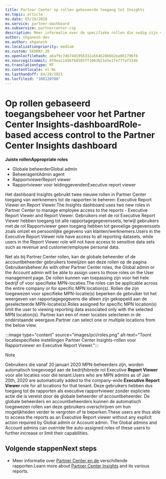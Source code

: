 ```yaml
---
title: Partner Center op rollen gebaseerde toegang tot Insights
ms.topic: article
ms.date: 05/19/2020
ms.service: partner-dashboard
ms.subservice: partnercenter-csp
description: Meer informatie over de specifieke rollen die nodig zijn voor het bekijken Partner Center Insights-rapporten. Dit zijn onder andere de rollen Executive Report Viewer en Report Viewer.
author: shganesh-dev
ms.author: shganesh
ms.localizationpriority: medium
ms.custom: SEOMAY.20
ms.openlocfilehash: a6af9c7d674d1956332a564628b6b2ea0b1796f6
ms.sourcegitcommit: 078eac1456f68585ff1003b21e5e1fe777af314b
ms.translationtype: MT
ms.contentlocale: nl-NL
ms.lasthandoff: 04/28/2021
ms.locfileid: "108120780"
---
```

# <a name="role-based-access-control-to-the-partner-center-insights-dashboard"></a><span data-ttu-id="097f8-104">Op rollen gebaseerd toegangsbeheer voor het Partner Center Insights-dashboard</span><span class="sxs-lookup"><span data-stu-id="097f8-104">Role-based access control to the Partner Center Insights dashboard</span></span>

<span data-ttu-id="097f8-105">**Juiste rollen**</span><span class="sxs-lookup"><span data-stu-id="097f8-105">**Appropriate roles**</span></span>

- <span data-ttu-id="097f8-106">Globale beheerder</span><span class="sxs-lookup"><span data-stu-id="097f8-106">Global admin</span></span>
- <span data-ttu-id="097f8-107">Beheeragent</span><span class="sxs-lookup"><span data-stu-id="097f8-107">Admin agent</span></span>
- <span data-ttu-id="097f8-108">Rapportviewer</span><span class="sxs-lookup"><span data-stu-id="097f8-108">Report viewer</span></span>
- <span data-ttu-id="097f8-109">Rapportviewer voor leidinggevenden</span><span class="sxs-lookup"><span data-stu-id="097f8-109">Executive report viewer</span></span>

<span data-ttu-id="097f8-110">Het dashboard Insights gebruikt twee nieuwe rollen in Partner Center toegang van werknemers tot de rapporten te beheren: Executive Report Viewer en Report Viewer.</span><span class="sxs-lookup"><span data-stu-id="097f8-110">The Insights dashboard uses two new roles in Partner Center to manage employee access to the reports - Executive Report Viewer and Report Viewer.</span></span>  <span data-ttu-id="097f8-111">Gebruikers met de rol Executive Report Viewer hebben toegang tot alle rapportagegegevenssets, terwijl gebruikers met de rol Rapportviewer geen toegang hebben tot gevoelige gegevenssets zoals omzet en persoonlijke gegevens van klanten/werknemers.</span><span class="sxs-lookup"><span data-stu-id="097f8-111">Users in the Executive Report Viewer role have access to all reporting datasets, while users in the Report Viewer role will not have access to sensitive data sets such as revenue and customer/employee personal data.</span></span>  

<span data-ttu-id="097f8-112">Net als bij Partner Center rollen, kan de globale beheerder of de accountbeheerder gebruikers toewijzen aan deze rollen op de pagina Gebruikersbeheer.</span><span class="sxs-lookup"><span data-stu-id="097f8-112">As with other Partner Center roles, the Global admin or the Account admin will be able to assign users to those roles on the User management page.</span></span> <span data-ttu-id="097f8-113">De rollen kunnen van toepassing zijn voor het hele bedrijf of voor specifieke MPN-locaties.</span><span class="sxs-lookup"><span data-stu-id="097f8-113">The roles can be applicable across the entire company or for specific MPN location(s).</span></span> <span data-ttu-id="097f8-114">Rollen die zijn toegewezen voor specifieke MPN-locatie(s) beperken de gebruiker tot het weergeven van rapportagegegevens die alleen zijn gekoppeld aan de geselecteerde MPN-locatie(s).</span><span class="sxs-lookup"><span data-stu-id="097f8-114">Roles assigned for specific MPN location(s) limit the user to viewing reporting data associated only with the selected MPN location(s).</span></span> <span data-ttu-id="097f8-115">Partner kan een of meer locaties selecteren in de onderstaande weergave.</span><span class="sxs-lookup"><span data-stu-id="097f8-115">Partner can select one or multiple locations from the below view.</span></span>

:::image type="content" source="images/pci/roles.png" alt-text="Toont locatiespecifieke instellingen Partner Center Insights-rollen voor Rapportviewer en Executive Report Viewer.":::

>[!Note]
> <span data-ttu-id="097f8-117">Gebruikers die vanaf 20 januari 2020 MPN-beheerders zijn, worden automatisch toegevoegd aan de bedrijfsbrede rol Executive **Report Viewer** voor alle locaties voor die tenant.</span><span class="sxs-lookup"><span data-stu-id="097f8-117">Users who are MPN admins as of Jan 20th, 2020 are automatically added to the company-wide **Executive Report Viewer** role for all locations for that tenant.</span></span> <span data-ttu-id="097f8-118">Deze gebruikers hebben dus toegang tot de rapporten als executive rapportviewer zonder expliciete actie die is vereist door de globale beheerder of accountbeheerder. De globale beheerders en accountbeheerders kunnen de automatisch toegewezen rollen van deze gebruikers overschrijven om hun mogelijkheden verder te vergroten of te beperken.</span><span class="sxs-lookup"><span data-stu-id="097f8-118">These users are thus able to access the reports as an Executive Report viewer without any explicit action required by Global admin or Account admin. The Global admins and Account admins can override the auto-assigned roles of these users to further increase or limit their capabilities.</span></span>

## <a name="next-steps"></a><span data-ttu-id="097f8-119">Volgende stappen</span><span class="sxs-lookup"><span data-stu-id="097f8-119">Next steps</span></span>

- <span data-ttu-id="097f8-120">Meer informatie over [Partner Center en de](partner-center-insights.md) verschillende rapporten.</span><span class="sxs-lookup"><span data-stu-id="097f8-120">Learn more about [Partner Center Insights](partner-center-insights.md) and its various reports.</span></span>
